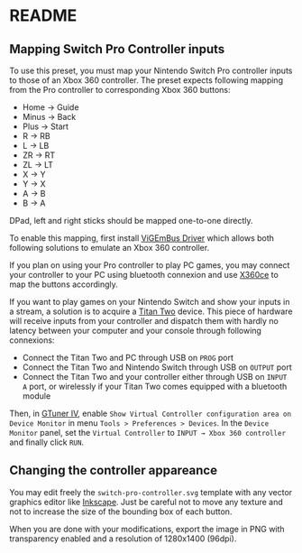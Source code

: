 # README

## Mapping Switch Pro Controller inputs

To use this preset, you must map your Nintendo Switch Pro controller inputs to those of an Xbox 360 controller.
The preset expects following mapping from the Pro controller to corresponding Xbox 360 buttons:

* Home → Guide
* Minus → Back
* Plus → Start
* R → RB
* L → LB
* ZR → RT
* ZL → LT
* X → Y
* Y → X
* A → B
* B → A

DPad, left and right sticks should be mapped one-to-one directly.

To enable this mapping, first install [ViGEmBus Driver](https://vigem.org/projects/ViGEm/How-to-Install/) which allows both following solutions to emulate an Xbox 360 controller.

If you plan on using your Pro controller to play PC games, you may connect your controller to your PC using bluetooth connexion and use [X360ce](https://www.x360ce.com/) to map the buttons accordingly.

If you want to play games on your Nintendo Switch and show your inputs in a stream, a solution is to acquire a [Titan Two](https://www.consoletuner.com/products/titan-two/) device.
This piece of hardware will receive inputs from your controller and dispatch them with hardly no latency between your computer and your console through following connexions:

* Connect the Titan Two and PC through USB on `PROG` port
* Connect the Titan Two and Nintendo Switch through USB on `OUTPUT` port
* Connect the Titan Two and your controller either through USB on `INPUT A` port, or wirelessly if your Titan Two comes equipped with a bluetooth module

Then, in [GTuner IV](https://www.consoletuner.com/software/gtuner-iv/), enable `Show Virtual Controller configuration area on Device Monitor` in menu `Tools > Preferences > Devices`.
In the `Device Monitor` panel, set the `Virtual Controller` to `INPUT → Xbox 360 controller` and finally click `RUN`.

## Changing the controller appareance

You may edit freely the `switch-pro-controller.svg` template with any vector graphics editor like [Inkscape](https://inkscape.org/).
Just be careful not to move any texture and not to increase the size of the bounding box of each button.

When you are done with your modifications, export the image in PNG with transparency enabled and a resolution of 1280x1400 (96dpi).
